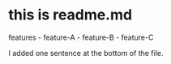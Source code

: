 # this is readme.md
features
    - feature-A
	- feature-B
	- feature-C

I added one sentence at the bottom of the file.
